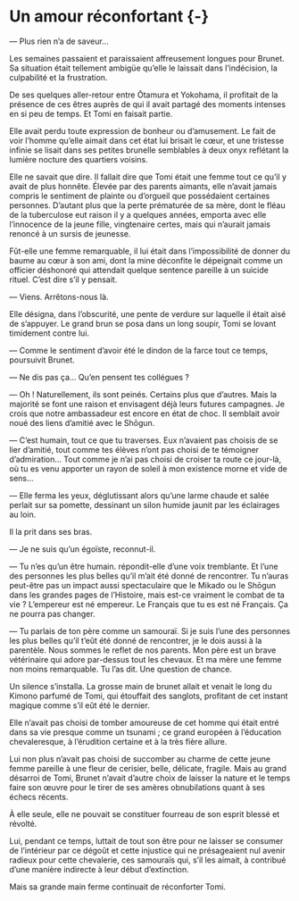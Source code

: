 # Un amour réconfortant {-}

— Plus rien n’a de saveur…

Les semaines passaient et paraissaient affreusement longues pour Brunet. Sa
situation était tellement ambigüe qu’elle le laissait dans l’indécision, la
culpabilité et la frustration.

De ses quelques aller-retour entre Ōtamura et Yokohama, il profitait de la
présence de ces êtres auprès de qui il avait partagé des moments intenses en
si peu de temps. Et Tomi en faisait partie.

Elle avait perdu toute expression de bonheur ou d’amusement. Le fait de voir
l’homme qu’elle aimait dans cet état lui brisait le cœur, et une tristesse
infinie se lisait dans ses petites brunelle semblables à deux onyx reflétant
la lumière nocture des quartiers voisins.

Elle ne savait que dire. Il fallait dire que Tomi était une femme tout ce qu’il
y avait de plus honnête. Élevée par des parents aimants, elle n’avait jamais
compris le sentiment de plainte ou d’orgueil que possédaient certaines
personnes. D’autant plus que la perte prématurée de sa mère, dont le fléau de
la tuberculose eut raison il y a quelques années, emporta avec elle l’innocence
de la jeune fille, vingtenaire certes, mais qui n’aurait jamais renoncé à un
sursis de jeunesse.

Fût-elle une femme remarquable, il lui était dans l’impossibilité de donner
du baume au cœur à son ami, dont la mine déconfite le dépeignait comme un
officier déshonoré qui attendait quelque sentence pareille à un suicide rituel.
C’est dire s’il y pensait.

— Viens. Arrêtons-nous là.

Elle désigna, dans l’obscurité, une pente de verdure sur laquelle il était aisé
de s’appuyer. Le grand brun se posa dans un long soupir, Tomi se lovant
timidement contre lui.

— Comme le sentiment d’avoir été le dindon de la farce tout ce temps,
poursuivit Brunet.

— Ne dis pas ça… Qu’en pensent tes collégues ?

— Oh ! Naturellement, ils sont peinés. Certains plus que d’autres. Mais la
majorité se font une raison et envisagent déjà leurs futures campagnes. Je
crois que notre ambassadeur est encore en état de choc. Il semblait avoir noué
des liens d’amitié avec le Shōgun.

— C’est humain, tout ce que tu traverses. Eux n’avaient pas choisis de se lier
d’amitié, tout comme tes élèves n’ont pas choisi de te témoigner d’admiration…
Tout comme je n’ai pas choisi de croiser ta route ce jour-là, où tu es venu
apporter un rayon de soleil à mon existence morne et vide de sens…

— Elle ferma les yeux, déglutissant alors qu’une larme chaude et salée perlait
sur sa pomette, dessinant un silon humide jaunit par les éclairages au loin.

Il la prit dans ses bras.

— Je ne suis qu’un égoïste, reconnut-il.

— Tu n’es qu’un être humain. répondit-elle d’une voix tremblante. Et l’une des
personnes les plus belles qu’il m’ait été donné de rencontrer. Tu n’auras
peut-être pas un impact aussi spectaculaire que le Mikado ou le Shōgun dans les
grandes pages de l’Histoire, mais est-ce vraiment le combat de ta vie ?
L’empereur est né empereur. Le Français que tu es est né Français. Ça ne pourra
pas changer.

— Tu parlais de ton père comme un samouraï. Si je suis l’une des personnes les
plus belles qu’il t’eût été donné de rencontrer, je le dois aussi à la
parentèle. Nous sommes le reflet de nos parents. Mon père est un brave
vétérinaire qui adore par-dessus tout les chevaux. Et ma mère une femme non
moins remarquable. Tu l’as dit. Une question de chance.

Un silence s’installa. La grosse main de brunet allait et venait le long du
Kimono parfumé de Tomi, qui étouffait des sanglots, profitant de cet instant
magique comme s’il eût été le dernier.

Elle n’avait pas choisi de tomber amoureuse de cet homme qui était entré dans
sa vie presque comme un tsunami ; ce grand européen à l’éducation
chevaleresque, à l’érudition certaine et à la très fière allure.

Lui non plus n’avait pas choisi de succomber au charme de cette jeune femme
pareille à une fleur de cerisier, belle, délicate, fragile. Mais au grand
désarroi de Tomi, Brunet n’avait d’autre choix de laisser la nature et le
temps faire son œuvre pour le tirer de ses amères obnubilations quant à ses
échecs récents.

À elle seule, elle ne pouvait se constituer fourreau de son esprit blessé et
révolté.

Lui, pendant ce temps, luttait de tout son être pour ne laisser se consumer de
l’intérieur par ce dégoût et cette injustice qui ne présageaient nul avenir
radieux pour cette chevalerie, ces samouraïs qui, s’il les aimait, à contribué
d’une manière indirecte à leur début d’extinction.

Mais sa grande main ferme continuait de réconforter Tomi.
